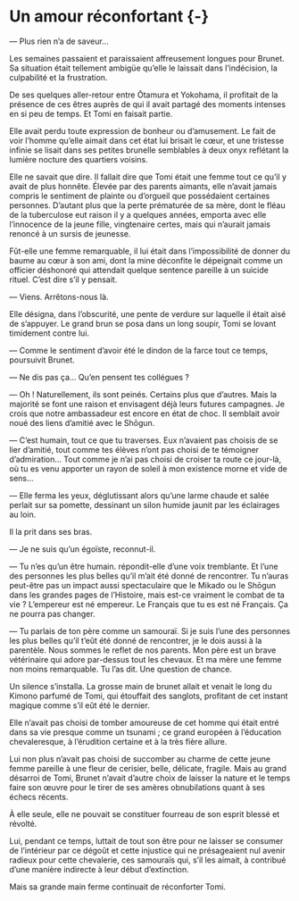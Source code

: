 # Un amour réconfortant {-}

— Plus rien n’a de saveur…

Les semaines passaient et paraissaient affreusement longues pour Brunet. Sa
situation était tellement ambigüe qu’elle le laissait dans l’indécision, la
culpabilité et la frustration.

De ses quelques aller-retour entre Ōtamura et Yokohama, il profitait de la
présence de ces êtres auprès de qui il avait partagé des moments intenses en
si peu de temps. Et Tomi en faisait partie.

Elle avait perdu toute expression de bonheur ou d’amusement. Le fait de voir
l’homme qu’elle aimait dans cet état lui brisait le cœur, et une tristesse
infinie se lisait dans ses petites brunelle semblables à deux onyx reflétant
la lumière nocture des quartiers voisins.

Elle ne savait que dire. Il fallait dire que Tomi était une femme tout ce qu’il
y avait de plus honnête. Élevée par des parents aimants, elle n’avait jamais
compris le sentiment de plainte ou d’orgueil que possédaient certaines
personnes. D’autant plus que la perte prématurée de sa mère, dont le fléau de
la tuberculose eut raison il y a quelques années, emporta avec elle l’innocence
de la jeune fille, vingtenaire certes, mais qui n’aurait jamais renoncé à un
sursis de jeunesse.

Fût-elle une femme remarquable, il lui était dans l’impossibilité de donner
du baume au cœur à son ami, dont la mine déconfite le dépeignait comme un
officier déshonoré qui attendait quelque sentence pareille à un suicide rituel.
C’est dire s’il y pensait.

— Viens. Arrêtons-nous là.

Elle désigna, dans l’obscurité, une pente de verdure sur laquelle il était aisé
de s’appuyer. Le grand brun se posa dans un long soupir, Tomi se lovant
timidement contre lui.

— Comme le sentiment d’avoir été le dindon de la farce tout ce temps,
poursuivit Brunet.

— Ne dis pas ça… Qu’en pensent tes collégues ?

— Oh ! Naturellement, ils sont peinés. Certains plus que d’autres. Mais la
majorité se font une raison et envisagent déjà leurs futures campagnes. Je
crois que notre ambassadeur est encore en état de choc. Il semblait avoir noué
des liens d’amitié avec le Shōgun.

— C’est humain, tout ce que tu traverses. Eux n’avaient pas choisis de se lier
d’amitié, tout comme tes élèves n’ont pas choisi de te témoigner d’admiration…
Tout comme je n’ai pas choisi de croiser ta route ce jour-là, où tu es venu
apporter un rayon de soleil à mon existence morne et vide de sens…

— Elle ferma les yeux, déglutissant alors qu’une larme chaude et salée perlait
sur sa pomette, dessinant un silon humide jaunit par les éclairages au loin.

Il la prit dans ses bras.

— Je ne suis qu’un égoïste, reconnut-il.

— Tu n’es qu’un être humain. répondit-elle d’une voix tremblante. Et l’une des
personnes les plus belles qu’il m’ait été donné de rencontrer. Tu n’auras
peut-être pas un impact aussi spectaculaire que le Mikado ou le Shōgun dans les
grandes pages de l’Histoire, mais est-ce vraiment le combat de ta vie ?
L’empereur est né empereur. Le Français que tu es est né Français. Ça ne pourra
pas changer.

— Tu parlais de ton père comme un samouraï. Si je suis l’une des personnes les
plus belles qu’il t’eût été donné de rencontrer, je le dois aussi à la
parentèle. Nous sommes le reflet de nos parents. Mon père est un brave
vétérinaire qui adore par-dessus tout les chevaux. Et ma mère une femme non
moins remarquable. Tu l’as dit. Une question de chance.

Un silence s’installa. La grosse main de brunet allait et venait le long du
Kimono parfumé de Tomi, qui étouffait des sanglots, profitant de cet instant
magique comme s’il eût été le dernier.

Elle n’avait pas choisi de tomber amoureuse de cet homme qui était entré dans
sa vie presque comme un tsunami ; ce grand européen à l’éducation
chevaleresque, à l’érudition certaine et à la très fière allure.

Lui non plus n’avait pas choisi de succomber au charme de cette jeune femme
pareille à une fleur de cerisier, belle, délicate, fragile. Mais au grand
désarroi de Tomi, Brunet n’avait d’autre choix de laisser la nature et le
temps faire son œuvre pour le tirer de ses amères obnubilations quant à ses
échecs récents.

À elle seule, elle ne pouvait se constituer fourreau de son esprit blessé et
révolté.

Lui, pendant ce temps, luttait de tout son être pour ne laisser se consumer de
l’intérieur par ce dégoût et cette injustice qui ne présageaient nul avenir
radieux pour cette chevalerie, ces samouraïs qui, s’il les aimait, à contribué
d’une manière indirecte à leur début d’extinction.

Mais sa grande main ferme continuait de réconforter Tomi.
